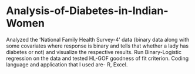 # Analysis-of-Diabetes-in-Indian-Women
Analyzed the ‘National Family Health Survey-4’ data (binary data along with some covariates where response is binary and tells that whether a lady has diabetes or not) and visualize the respective results. Run Binary-Logistic regression on the data and tested HL-GOF goodness of fit criterion. Coding language and application that I used are- R, Excel.
